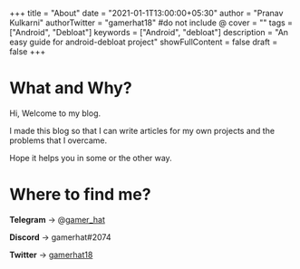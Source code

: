 +++
title = "About"
date = "2021-01-1T13:00:00+05:30"
author = "Pranav Kulkarni"
authorTwitter = "gamerhat18" #do not include @
cover = ""
tags = ["Android", "Debloat"]
keywords = ["Android", "debloat"]
description = "An easy guide for android-debloat project"
showFullContent = false
draft = false
+++

# What and Why?

Hi, Welcome to my blog. 

I made this blog so that I can write articles for my own projects and the problems that I overcame. 

Hope it helps you in some or the other way.

# Where to find me?

**Telegram** -> @[gamer_hat](https://t.me/gamer_hat)

**Discord** -> gamerhat#2074

**Twitter** -> [gamerhat18](https://twitter.com/gamerhat18)
